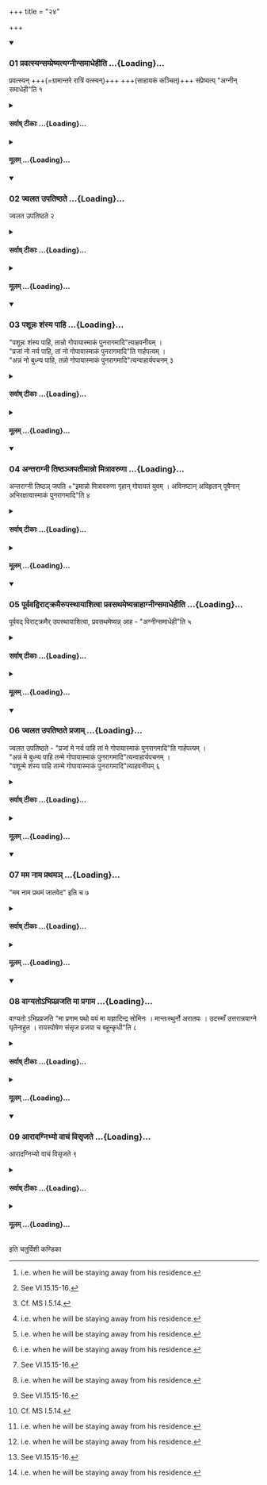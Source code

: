 +++
title = "२४"

+++

<div class="js_include" includetitle="true" newlevelforh1="3" unfilled url="/vedAH_yajuH/taittirIyam/sUtram/ApastambaH/shrautam/vishvAsa-prastutiH/06/24/01_pravatsyansampreShyatyagnInsamAdhehIti.md">
<details open><summary><h3>01 प्रवत्स्यन्सम्प्रेष्यत्यग्नीन्समाधेहीति ...{Loading}...</h3></summary>

प्रवत्स्यन् +++(=ग्रामान्तरे रात्रिं वत्स्यन्)+++ +++(साहायकं कञ्चित्)+++ संप्रेष्यत्य् "अग्नीन् समाधेही"ति १  

</details>
</div>
<div class="js_include collapsed" newlevelforh1="4" title="सर्वाष् टीकाः" unfilled url="/vedAH_yajuH/taittirIyam/sUtram/ApastambaH/shrautam/sarvASh_TIkAH/06/24/01_pravatsyansampreShyatyagnInsamAdhehIti.md">
<details><summary><h4>सर्वाष् टीकाः ...{Loading}...</h4></summary>
<details><summary>थिते</summary>

1. When (the sacrificer) is about to be on journey,[^1] he says (to him who performs the Agnihotra on his behalf)[^2]—“Do you add fuel to the fires”.[^3]  

[^1]: i.e. when he will be staying away from his residence.  

[^2]: See VI.15.15-16.  

[^3]: Cf. MS I.5.14.
</details>
</details>
</div>
<div class="js_include collapsed" newlevelforh1="4" title="मूलम्" unfilled url="/vedAH_yajuH/taittirIyam/sUtram/ApastambaH/shrautam/mUlam/06/24/01_pravatsyansampreShyatyagnInsamAdhehIti.md">
<details><summary><h4>मूलम् ...{Loading}...</h4></summary>

प्रवत्स्यन्सम्प्रेष्यत्यग्नीन्समाधेहीति १
</details>
</div>
<div class="js_include" includetitle="true" newlevelforh1="3" unfilled url="/vedAH_yajuH/taittirIyam/sUtram/ApastambaH/shrautam/vishvAsa-prastutiH/06/24/02_jvalata_upatiShThate.md">
<details open><summary><h3>02 ज्वलत उपतिष्ठते ...{Loading}...</h3></summary>

ज्वलत उपतिष्ठते २  

</details>
</div>
<div class="js_include collapsed" newlevelforh1="4" title="सर्वाष् टीकाः" unfilled url="/vedAH_yajuH/taittirIyam/sUtram/ApastambaH/shrautam/sarvASh_TIkAH/06/24/02_jvalata_upatiShThate.md">
<details><summary><h4>सर्वाष् टीकाः ...{Loading}...</h4></summary>
<details><summary>थिते</summary>

2. He stands near the fires, which are burning,
</details>
</details>
</div>
<div class="js_include collapsed" newlevelforh1="4" title="मूलम्" unfilled url="/vedAH_yajuH/taittirIyam/sUtram/ApastambaH/shrautam/mUlam/06/24/02_jvalata_upatiShThate.md">
<details><summary><h4>मूलम् ...{Loading}...</h4></summary>

ज्वलत उपतिष्ठते २
</details>
</div>
<div class="js_include" includetitle="true" newlevelforh1="3" unfilled url="/vedAH_yajuH/taittirIyam/sUtram/ApastambaH/shrautam/vishvAsa-prastutiH/06/24/03_pashUnnaH_shaMsya_pAhi.md">
<details open><summary><h3>03 पशून्नः शंस्य पाहि ...{Loading}...</h3></summary>

"पशून्नः शंस्य पाहि, तान्नो गोपायास्माकं पुनरागमादि"त्याहवनीयम् ।  
"प्रजां नो नर्य पाहि, तां नो गोपायास्माकं पुनरागमादि"ति गार्हपत्यम् ।  
"अन्नं नो बुध्न्य पाहि, तन्नो गोपायास्माकं पुनरागमादि"त्यन्वाहार्यपचनम् ३  

</details>
</div>
<div class="js_include collapsed" newlevelforh1="4" title="सर्वाष् टीकाः" unfilled url="/vedAH_yajuH/taittirIyam/sUtram/ApastambaH/shrautam/sarvASh_TIkAH/06/24/03_pashUnnaH_shaMsya_pAhi.md">
<details><summary><h4>सर्वाष् टीकाः ...{Loading}...</h4></summary>
<details><summary>थिते</summary>

2. praising them with paśūnnaḥ śaṁsya pāhi...[^1]   

[^1]: MS I.5.14; KS VII.3;11.
</details>
</details>
</div>
<div class="js_include collapsed" newlevelforh1="4" title="मूलम्" unfilled url="/vedAH_yajuH/taittirIyam/sUtram/ApastambaH/shrautam/mUlam/06/24/03_pashUnnaH_shaMsya_pAhi.md">
<details><summary><h4>मूलम् ...{Loading}...</h4></summary>

पशून्नः शंस्य पाहि तान्नो गोपायास्माकं पुनरागमादित्याहवनीयम् । प्रजां नो नर्य पाहि तां नो गोपायास्माकं पुनरागमादिति गार्हपत्यम् । अन्नं नो बुÞय पाहि तन्नो गोपायास्माकं पुनरागमादित्यन्वाहार्यपचनम् ३
</details>
</div>
<div class="js_include" includetitle="true" newlevelforh1="3" unfilled url="/vedAH_yajuH/taittirIyam/sUtram/ApastambaH/shrautam/vishvAsa-prastutiH/06/24/04_antarAgnI_tiShThanjapatImAnno_mitrAvaruNA.md">
<details open><summary><h3>04 अन्तराग्नी तिष्ठञ्जपतीमान्नो मित्रावरुणा ...{Loading}...</h3></summary>

अन्तराग्नी तिष्ठञ् जपति +"इमान्नो मित्रावरुणा गृहान् गोपायतं युवम् । अविनष्टान् अविहृतान् पूषैनान् अभिरक्षत्वास्माकं पुनरागमादि"ति ४  

</details>
</div>
<div class="js_include collapsed" newlevelforh1="4" title="सर्वाष् टीकाः" unfilled url="/vedAH_yajuH/taittirIyam/sUtram/ApastambaH/shrautam/sarvASh_TIkAH/06/24/04_antarAgnI_tiShThanjapatImAnno_mitrAvaruNA.md">
<details><summary><h4>सर्वाष् टीकाः ...{Loading}...</h4></summary>
<details><summary>थिते</summary>

4. Standing in between the two fires (viz. Āhavanīya and Gārhapatya) he mutters: imānno mitrāvaruṇā gr̥hān
gopāyatam...[^1]  


[^1]: MS I.5.14; KS VII.3.11.
</details>
</details>
</div>
<div class="js_include collapsed" newlevelforh1="4" title="मूलम्" unfilled url="/vedAH_yajuH/taittirIyam/sUtram/ApastambaH/shrautam/mUlam/06/24/04_antarAgnI_tiShThanjapatImAnno_mitrAvaruNA.md">
<details><summary><h4>मूलम् ...{Loading}...</h4></summary>

अन्तराग्नी तिष्ठञ्जपतीमान्नो मित्रावरुणा गृहान्गोपायतं युवम् । अविनष्टानविहृतान्पूषैनानभिरक्षत्वास्माकं पुनरागमादिति ४
</details>
</div>
<div class="js_include" includetitle="true" newlevelforh1="3" unfilled url="/vedAH_yajuH/taittirIyam/sUtram/ApastambaH/shrautam/vishvAsa-prastutiH/06/24/05_pUrvavadvirATkramairupasthAyAshitvA_pravasathameShyannAhAgnInsamAdhehIti.md">
<details open><summary><h3>05 पूर्ववद्विराट्क्रमैरुपस्थायाशित्वा प्रवसथमेष्यन्नाहाग्नीन्समाधेहीति ...{Loading}...</h3></summary>

पूर्ववद् विराट्क्रमैर् उपस्थायाशित्वा, प्रवसथमेष्यन्न् आह - "अग्नीन्समाधेही"ति ५  

</details>
</div>
<div class="js_include collapsed" newlevelforh1="4" title="सर्वाष् टीकाः" unfilled url="/vedAH_yajuH/taittirIyam/sUtram/ApastambaH/shrautam/sarvASh_TIkAH/06/24/05_pUrvavadvirATkramairupasthAyAshitvA_pravasathameShyannAhAgnInsamAdhehIti.md">
<details><summary><h4>सर्वाष् टीकाः ...{Loading}...</h4></summary>
<details><summary>थिते</summary>

5. Having stood near fires praising them with Virāṭkrama (verses) as described earlier,[^1] having taken food, when he is now about go on journey, he says: “Do you add fuel to the fires".[^2]  

[^1]: See V.18.2.  

[^2]: Cf. TB I.1.10.4.
</details>
</details>
</div>
<div class="js_include collapsed" newlevelforh1="4" title="मूलम्" unfilled url="/vedAH_yajuH/taittirIyam/sUtram/ApastambaH/shrautam/mUlam/06/24/05_pUrvavadvirATkramairupasthAyAshitvA_pravasathameShyannAhAgnInsamAdhehIti.md">
<details><summary><h4>मूलम् ...{Loading}...</h4></summary>

पूर्ववद्विराट्क्रमैरुपस्थायाशित्वा प्रवसथमेष्यन्नाहाग्नीन्समाधेहीति ५
</details>
</div>
<div class="js_include" includetitle="true" newlevelforh1="3" unfilled url="/vedAH_yajuH/taittirIyam/sUtram/ApastambaH/shrautam/vishvAsa-prastutiH/06/24/06_jvalata_upatiShThate_prajAm.md">
<details open><summary><h3>06 ज्वलत उपतिष्ठते प्रजाम् ...{Loading}...</h3></summary>

ज्वलत उपतिष्ठते -
"प्रजां मे नर्य पाहि तां मे गोपायास्माकं पुनरागमादि"ति गार्हपत्यम् ।  
"अन्नं मे बुध्न्य पाहि तन्मे गोपायास्माकं पुनरागमादि"त्यन्वाहार्यपचनम् ।  
"पशून्मे शंस्य पाहि तान्मे गोपायास्माकं पुनरागमादि"त्याहवनीयम् ६  

</details>
</div>
<div class="js_include collapsed" newlevelforh1="4" title="सर्वाष् टीकाः" unfilled url="/vedAH_yajuH/taittirIyam/sUtram/ApastambaH/shrautam/sarvASh_TIkAH/06/24/06_jvalata_upatiShThate_prajAm.md">
<details><summary><h4>सर्वाष् टीकाः ...{Loading}...</h4></summary>
<details><summary>थिते</summary>

6. When the fires are ablaze, he stands near them praising the Gārhapatya with prajām me narya pāhi...,[^1] the Dakṣiṇa with annaṁ me buddhnya pāhi...,[^2]; the Āhavanīya with paśūn me śaṁsya pāhi...[^3],

[^1-3]: MS I.5.14.
</details>
</details>
</div>
<div class="js_include collapsed" newlevelforh1="4" title="मूलम्" unfilled url="/vedAH_yajuH/taittirIyam/sUtram/ApastambaH/shrautam/mUlam/06/24/06_jvalata_upatiShThate_prajAm.md">
<details><summary><h4>मूलम् ...{Loading}...</h4></summary>

ज्वलत उपतिष्ठते प्रजां मे नर्य पाहि तां मे गोपायास्माकं पुनरागमादिति गार्हपत्यम् । अन्नं मे बुÞय पाहि तन्मे गोपायास्माकं पुनरागमादित्यन्वाहार्यपचनम् । पशून्मे शंस्य पाहि तान्मे गोपायास्माकं पुनरागमादित्याहवनीयम् ६
</details>
</div>
<div class="js_include" includetitle="true" newlevelforh1="3" unfilled url="/vedAH_yajuH/taittirIyam/sUtram/ApastambaH/shrautam/vishvAsa-prastutiH/06/24/07_mama_nAma_prathama~n.md">
<details open><summary><h3>07 मम नाम प्रथमञ् ...{Loading}...</h3></summary>

"मम नाम प्रथमं जातवेद" इति च ७

</details>
</div>
<div class="js_include collapsed" newlevelforh1="4" title="सर्वाष् टीकाः" unfilled url="/vedAH_yajuH/taittirIyam/sUtram/ApastambaH/shrautam/sarvASh_TIkAH/06/24/07_mama_nAma_prathama~n.md">
<details><summary><h4>सर्वाष् टीकाः ...{Loading}...</h4></summary>
<details><summary>थिते</summary>

7. and with mama nāma prathamaṁ jātavedaḥ...[^1]


[^1]: TS I.5.10.a.
</details>
</details>
</div>
<div class="js_include collapsed" newlevelforh1="4" title="मूलम्" unfilled url="/vedAH_yajuH/taittirIyam/sUtram/ApastambaH/shrautam/mUlam/06/24/07_mama_nAma_prathama~n.md">
<details><summary><h4>मूलम् ...{Loading}...</h4></summary>

मम नाम प्रथमं जातवेद इति च ७
</details>
</div>
<div class="js_include" includetitle="true" newlevelforh1="3" unfilled url="/vedAH_yajuH/taittirIyam/sUtram/ApastambaH/shrautam/vishvAsa-prastutiH/06/24/08_vAgyato-bhipravrajati_mA_pragAma.md">
<details open><summary><h3>08 वाग्यतोऽभिप्रव्रजति मा प्रगाम ...{Loading}...</h3></summary>

वाग्यतो ऽभिप्रव्रजति "मा प्रगाम पथो वयं मा यज्ञादिन्द्र सोमिनः । मान्तःस्थुर्नो अरातयः । उदस्माँ उत्तरान्नयाग्ने घृतेनाहुत । रायस्पोषेण संसृज प्रजया च बहून्कृधी"ति ८  

</details>
</div>
<div class="js_include collapsed" newlevelforh1="4" title="सर्वाष् टीकाः" unfilled url="/vedAH_yajuH/taittirIyam/sUtram/ApastambaH/shrautam/sarvASh_TIkAH/06/24/08_vAgyato-bhipravrajati_mA_pragAma.md">
<details><summary><h4>सर्वाष् टीकाः ...{Loading}...</h4></summary>
<details><summary>थिते</summary>

8. He goes out while restrained in his speech, with mā pragāma patho vayam...[^1] and udasmān uttarānagne...[^2]  


[^1]: RV X.57.1.  

[^2]: TS IV. 6.3a; cp. AV VI.5.1.
</details>
</details>
</div>
<div class="js_include collapsed" newlevelforh1="4" title="मूलम्" unfilled url="/vedAH_yajuH/taittirIyam/sUtram/ApastambaH/shrautam/mUlam/06/24/08_vAgyato-bhipravrajati_mA_pragAma.md">
<details><summary><h4>मूलम् ...{Loading}...</h4></summary>

वाग्यतोऽभिप्रव्रजति मा प्रगाम पथो वयं मा यज्ञादिन्द्र सोमिनः । मान्तःस्थुर्नो अरातयः । उदस्माँ उत्तरान्नयाग्ने घृतेनाहुत । रायस्पोषेण संसृज प्रजया च बहून्कृधीति ८
</details>
</div>
<div class="js_include" includetitle="true" newlevelforh1="3" unfilled url="/vedAH_yajuH/taittirIyam/sUtram/ApastambaH/shrautam/vishvAsa-prastutiH/06/24/09_ArAdagnibhyo_vAchaM_visRjate.md">
<details open><summary><h3>09 आरादग्निभ्यो वाचं विसृजते ...{Loading}...</h3></summary>

आरादग्निभ्यो वाचं विसृजते ९  

</details>
</div>
<div class="js_include collapsed" newlevelforh1="4" title="सर्वाष् टीकाः" unfilled url="/vedAH_yajuH/taittirIyam/sUtram/ApastambaH/shrautam/sarvASh_TIkAH/06/24/09_ArAdagnibhyo_vAchaM_visRjate.md">
<details><summary><h4>सर्वाष् टीकाः ...{Loading}...</h4></summary>
<details><summary>थिते</summary>

9. At the distance away from the fires he releases his speech.[^1]  


[^1]: Now he can speak anything profane.
</details>
</details>
</div>
<div class="js_include collapsed" newlevelforh1="4" title="मूलम्" unfilled url="/vedAH_yajuH/taittirIyam/sUtram/ApastambaH/shrautam/mUlam/06/24/09_ArAdagnibhyo_vAchaM_visRjate.md">
<details><summary><h4>मूलम् ...{Loading}...</h4></summary>

आरादग्निभ्यो वाचं विसृजते ९
</details>
</div>





  
इति चतुर्विंशी कण्डिका 
